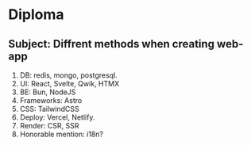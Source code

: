 # Diploma

## Subject: Diffrent methods when creating web-app

   1. DB: redis, mongo, postgresql.
   2. UI: React, Svelte, Qwik, HTMX
   3. BE: Bun, NodeJS
   4. Frameworks: Astro
   5. CSS: TailwindCSS
   6. Deploy: Vercel, Netlify.
   7. Render: CSR, SSR
   8. Honorable mention: i18n?
